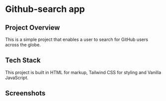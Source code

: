 # Github-search app
## Project Overview 
This is a simple project that enables a user to search for GitHub users across the globe.
## Tech Stack
This project is built in HTML for markup, Tailwind CSS for styling and Vanilla JavaScript.
## Screenshots 